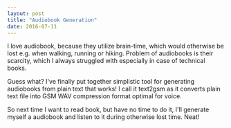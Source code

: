 ```yaml
---
layout: post
title: "Audiobook Generation"
date: 2016-07-11
---
```


I love audiobook, because they utilize brain-time, which would otherwise be lost e.g. when walking, running or hiking. Problem of audiobooks is their scarcity, which I always struggled with especially in case of technical books.

Guess what? I've finally put together simplistic tool for generating audiobooks from plain text that works! I call it text2gsm as it converts plain text file into GSM WAV compression format optimal for voice.

So next time I want to read book, but have no time to do it, I'll generate myself a audiobook and listen to it during otherwise lost time. Neat!